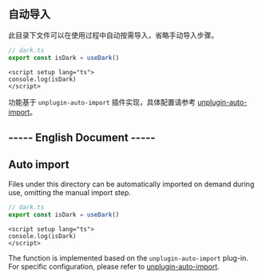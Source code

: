 ## 自动导入

此目录下文件可以在使用过程中自动按需导入，省略手动导入步骤。

```ts
// dark.ts
export const isDark = useDark()
```

```vue
<script setup lang="ts">
console.log(isDark)
</script>
```

功能基于 `unplugin-auto-import` 插件实现，具体配置请参考 [unplugin-auto-import](https://github.com/antfu/unplugin-auto-import)。

## ----- English Document -----

## Auto import

Files under this directory can be automatically imported on demand during use, omitting the manual import step.

```ts
// dark.ts
export const isDark = useDark()
```

```vue
<script setup lang="ts">
console.log(isDark)
</script>
```

The function is implemented based on the `unplugin-auto-import` plug-in. For specific configuration, please refer to [unplugin-auto-import](https://github.com/antfu/unplugin-auto-import).
